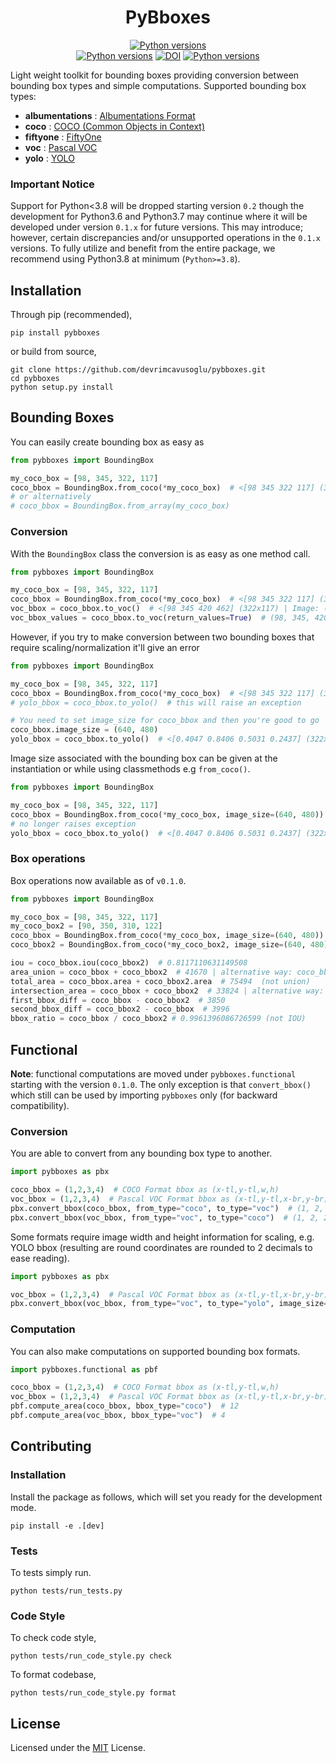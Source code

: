<h1 align="center">PyBboxes</h1>
<p align="center">
<a href="https://pypi.org/project/pybboxes"><img src="https://img.shields.io/pypi/v/pybboxes" alt="Python versions"></a>
<br>
<a href="https://pypi.org/project/pybboxes"><img src="https://img.shields.io/pypi/pyversions/pybboxes" alt="Python versions"></a>
<a href="https://github.com/devrimcavusoglu/pybboxes/actions/workflows/ci.yml"><img src="https://img.shields.io/github/workflow/status/devrimcavusoglu/pybboxes/Tests" alt="DOI"></a>
<a href="https://github.com/devrimcavusoglu/pybboxes/blob/main/LICENSE"><img src="https://img.shields.io/github/license/devrimcavusoglu/pybboxes" alt="Python versions"></a>
</p>

Light weight toolkit for bounding boxes providing conversion between bounding box types and simple computations. Supported bounding box types:

- **albumentations** : [Albumentations Format](https://albumentations.ai/docs/getting_started/bounding_boxes_augmentation/#albumentations)
- **coco** : [COCO (Common Objects in Context)](http://cocodataset.org/)
- **fiftyone** : [FiftyOne](https://github.com/voxel51/fiftyone)
- **voc** : [Pascal VOC](http://host.robots.ox.ac.uk/pascal/VOC/)
- **yolo** : [YOLO](https://github.com/ultralytics/yolov5)

### Important Notice
Support for Python<3.8 will be dropped starting version `0.2` though the development for Python3.6 and Python3.7 may 
continue where it will be developed under version `0.1.x` for future versions. This may introduce; however, certain 
discrepancies and/or unsupported operations in the `0.1.x` versions. To fully utilize and benefit from the entire 
package, we recommend using Python3.8 at minimum (`Python>=3.8`).

## Installation

Through pip (recommended),

    pip install pybboxes

or build from source,

    git clone https://github.com/devrimcavusoglu/pybboxes.git
    cd pybboxes
    python setup.py install

## Bounding Boxes

You can easily create bounding box as easy as

```python
from pybboxes import BoundingBox

my_coco_box = [98, 345, 322, 117]
coco_bbox = BoundingBox.from_coco(*my_coco_box)  # <[98 345 322 117] (322x117) | Image: (?x?)>
# or alternatively
# coco_bbox = BoundingBox.from_array(my_coco_box)
```

### Conversion

With the `BoundingBox` class the conversion is as easy as one method call.

```python
from pybboxes import BoundingBox

my_coco_box = [98, 345, 322, 117]
coco_bbox = BoundingBox.from_coco(*my_coco_box)  # <[98 345 322 117] (322x117) | Image: (?x?)>
voc_bbox = coco_bbox.to_voc()  # <[98 345 420 462] (322x117) | Image: (?x?)>
voc_bbox_values = coco_bbox.to_voc(return_values=True)  # (98, 345, 420, 462)
```

However, if you try to make conversion between two bounding boxes that require scaling/normalization it'll give an error

```python
from pybboxes import BoundingBox

my_coco_box = [98, 345, 322, 117]
coco_bbox = BoundingBox.from_coco(*my_coco_box)  # <[98 345 322 117] (322x117) | Image: (?x?)>
# yolo_bbox = coco_bbox.to_yolo()  # this will raise an exception

# You need to set image_size for coco_bbox and then you're good to go
coco_bbox.image_size = (640, 480)
yolo_bbox = coco_bbox.to_yolo()  # <[0.4047 0.8406 0.5031 0.2437] (322x117) | Image: (640x480)>
```

Image size associated with the bounding box can be given at the instantiation or while using classmethods e.g 
`from_coco()`.

```python
from pybboxes import BoundingBox

my_coco_box = [98, 345, 322, 117]
coco_bbox = BoundingBox.from_coco(*my_coco_box, image_size=(640, 480))  # <[98 345 322 117] (322x117) | Image: (640x480)>
# no longer raises exception
yolo_bbox = coco_bbox.to_yolo()  # <[0.4047 0.8406 0.5031 0.2437] (322x117) | Image: (640x480)> 
```

### Box operations

Box operations now available as of `v0.1.0`.

```python
from pybboxes import BoundingBox

my_coco_box = [98, 345, 322, 117]
my_coco_box2 = [90, 350, 310, 122]
coco_bbox = BoundingBox.from_coco(*my_coco_box, image_size=(640, 480))
coco_bbox2 = BoundingBox.from_coco(*my_coco_box2, image_size=(640, 480))

iou = coco_bbox.iou(coco_bbox2)  # 0.8117110631149508
area_union = coco_bbox + coco_bbox2  # 41670 | alternative way: coco_bbox.union(coco_bbox2)
total_area = coco_bbox.area + coco_bbox2.area  # 75494  (not union)
intersection_area = coco_bbox + coco_bbox2  # 33824 | alternative way: coco_bbox.intersection(coco_bbox2)
first_bbox_diff = coco_bbox - coco_bbox2  # 3850
second_bbox_diff = coco_bbox2 - coco_bbox  # 3996
bbox_ratio = coco_bbox / coco_bbox2 # 0.9961396086726599 (not IOU)
```

## Functional

**Note**: functional computations are moved under `pybboxes.functional` starting with the version `0.1.0`. The only 
exception is that  `convert_bbox()` which still can be used by importing `pybboxes` only (for backward compatibility).

### Conversion
You are able to convert from any bounding box type to another.

```python
import pybboxes as pbx

coco_bbox = (1,2,3,4)  # COCO Format bbox as (x-tl,y-tl,w,h)
voc_bbox = (1,2,3,4)  # Pascal VOC Format bbox as (x-tl,y-tl,x-br,y-br)
pbx.convert_bbox(coco_bbox, from_type="coco", to_type="voc")  # (1, 2, 4, 6)
pbx.convert_bbox(voc_bbox, from_type="voc", to_type="coco")  # (1, 2, 2, 2)
```

Some formats require image width and height information for scaling, e.g. YOLO bbox (resulting are round coordinates 
are rounded to 2 decimals to ease reading).

```python
import pybboxes as pbx

voc_bbox = (1,2,3,4)  # Pascal VOC Format bbox as (x-tl,y-tl,x-br,y-br)
pbx.convert_bbox(voc_bbox, from_type="voc", to_type="yolo", image_size=(28, 28))  # (0.07, 0.11, 0.07, 0.07)
```

### Computation
You can also make computations on supported bounding box formats.

```python
import pybboxes.functional as pbf

coco_bbox = (1,2,3,4)  # COCO Format bbox as (x-tl,y-tl,w,h)
voc_bbox = (1,2,3,4)  # Pascal VOC Format bbox as (x-tl,y-tl,x-br,y-br)
pbf.compute_area(coco_bbox, bbox_type="coco")  # 12
pbf.compute_area(voc_bbox, bbox_type="voc")  # 4
```

## Contributing

### Installation

Install the package as follows, which will set you ready for the development mode.

```shell
pip install -e .[dev]
```

### Tests

To tests simply run.

    python tests/run_tests.py

### Code Style

To check code style,

    python tests/run_code_style.py check

To format codebase,

    python tests/run_code_style.py format

## License

Licensed under the [MIT](LICENSE) License.